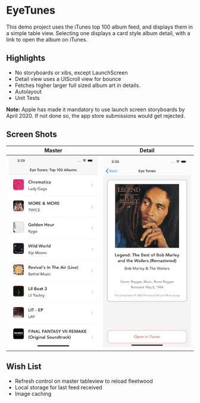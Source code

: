 #  EyeTunes

This demo project uses the iTunes top 100 album feed, and displays them in a simple table view.  Selecting one displays a card style album detail, with a link to open the album on iTunes.

## Highlights
* No storyboards or xibs, except LaunchScreen
* Detail view uses a UIScroll view for bounce
* Fetches higher larger full sized album art in details.
* Autolayout
* Unit Tests

**Note:** Apple has made it mandatory to use launch screen storyboards by April 2020. If not done so, the app store submissions would get rejected.

## Screen Shots

Master           |  Detail
:-------------------------:|:-------------------------:
![](eyetunes/Resources/Master.png)  |  ![](eyetunes/Resources/Detail.png)

## Wish List
* Refresh control on master tableview to reload fleetwood
* Local storage for last feed received
* Image caching
